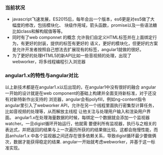 ### 当前状况
- javascript飞速发展，ES2015后，每年会出一个版本，es6更是对es5做了大幅度的修改，包括模块化、
  块级作用域，箭头函数，promise以及一些语法糖比如class和解构赋值等等。
- 同时有了web componnet 的概念 允许我们自定义HTML标签并在上面绑定行为，有更好的封装，提供的标签有更好的
  语义，更好的模块化，但更好的方案是允许开发者按照自己想法去扩展现有的标签，angular1就做的很好。
- 为了更好的处理HTML5的新API比如一些音视频的处理，出现了webworker，将多线程编程引入浏览器
### angular1.x的特性与angular对比
以上新技术都是在angular1.x以后出现的，在angular1中没有很好的融合
angular一开始的设计就是在web component的基础上构建并全面支持新标准，对于还没有对新特新作出支持的
浏览器，angular会有polyfill，例如ng-content指令  
angular里引入了webworker API，允许在另一个线程里面执行密集型计算任务，比如音视频的处理等，从而解放主线程
让他关注与处理用户输入和渲染用户界面。
angular1.x在处理海量数据的时候，每绑定一个数据就会添加一个监视器watcher。一旦digist循环开始运行，他就需
要便利所有监视器，执行与之相关的表达式，并把返回的结果与上一次遍历所获的的结果做比较。这都会拖慢性能，而且anhular1.x
中各个监视器之间还存在很多依赖关系，导致digist循环最少要做俩次，数据才能获得稳定的结果.
angular一开始就考虑webworker，并基于这一标准实现。
